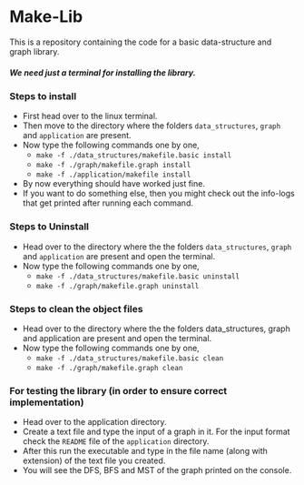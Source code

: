 # Make-Lib
 This is a repository containing the code for a basic data-structure and graph library.
##### We need just a terminal for installing the library.

### Steps to install
- First head over to the linux terminal.
- Then move to the directory where the folders `data_structures`, `graph` and `application` are present.
- Now type the following commands one by one,
    - `make -f ./data_structures/makefile.basic install`
    - `make -f ./graph/makefile.graph install`
    - `make -f ./application/makefile install`
- By now everything should have worked just fine.
- If you want to do something else, then you might check out the info-logs that get printed after running each command.

### Steps to Uninstall
- Head over to the directory where the the folders `data_structures`, `graph` and `application` are present and open the terminal.
- Now type the following commands one by one,
    - `make -f ./data_structures/makefile.basic uninstall`
    - `make -f ./graph/makefile.graph uninstall`

### Steps to clean the object files
- Head over to the directory where the the folders data_structures, graph and application are present and open the terminal.
- Now type the following commands one by one,
    - `make -f ./data_structures/makefile.basic clean`
    - `make -f ./graph/makefile.graph clean`
    
### For testing the library (in order to ensure correct implementation)
- Head over to the application directory.
- Create a text file and type the input of a graph in it. For the input format check the `README` file of the `application` directory.
- After this run the executable and type in the file name (along with extension) of the text file you created.
- You will see the DFS, BFS and MST of the graph printed on the console.
